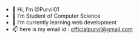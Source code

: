- 👋 Hi, I’m @Purvil01
- 👀 I’m Student of Computer Science 
- 🌱 I’m currently learning web development
- 📫 here is my email id : officialpurvil@gmail.com
<!---
Purvil01/Purvil01 is a ✨ special ✨ repository because its `README.md` (this file) appears on your GitHub profile.
You can click the Preview link to take a look at your changes.
--->
